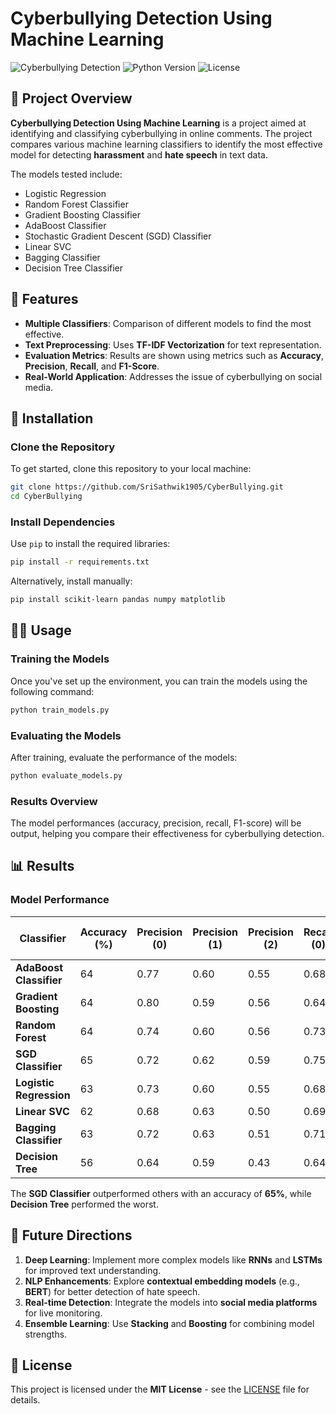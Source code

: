 
# Cyberbullying Detection Using Machine Learning

![Cyberbullying Detection](https://img.shields.io/badge/Project-Cyberbullying%20Detection-blue)
![Python Version](https://img.shields.io/badge/Python-3.8+-blue)
![License](https://img.shields.io/badge/License-MIT-green)

## 📖 Project Overview

**Cyberbullying Detection Using Machine Learning** is a project aimed at identifying and classifying cyberbullying in online comments. The project compares various machine learning classifiers to identify the most effective model for detecting **harassment** and **hate speech** in text data.

The models tested include:
- Logistic Regression
- Random Forest Classifier
- Gradient Boosting Classifier
- AdaBoost Classifier
- Stochastic Gradient Descent (SGD) Classifier
- Linear SVC
- Bagging Classifier
- Decision Tree Classifier

## 🚀 Features
- **Multiple Classifiers**: Comparison of different models to find the most effective.
- **Text Preprocessing**: Uses **TF-IDF Vectorization** for text representation.
- **Evaluation Metrics**: Results are shown using metrics such as **Accuracy**, **Precision**, **Recall**, and **F1-Score**.
- **Real-World Application**: Addresses the issue of cyberbullying on social media.

## 🔧 Installation

### Clone the Repository
To get started, clone this repository to your local machine:

```bash
git clone https://github.com/SriSathwik1905/CyberBullying.git
cd CyberBullying
```

### Install Dependencies

Use `pip` to install the required libraries:

```bash
pip install -r requirements.txt
```

Alternatively, install manually:

```bash
pip install scikit-learn pandas numpy matplotlib
```

## 🧑‍💻 Usage

### Training the Models

Once you've set up the environment, you can train the models using the following command:

```bash
python train_models.py
```

### Evaluating the Models

After training, evaluate the performance of the models:

```bash
python evaluate_models.py
```

### Results Overview

The model performances (accuracy, precision, recall, F1-score) will be output, helping you compare their effectiveness for cyberbullying detection.

## 📊 Results

### Model Performance

| Classifier               | Accuracy (%) | Precision (0) | Precision (1) | Precision (2) | Recall (0) | Recall (1) | Recall (2) | F1-Score (0) | F1-Score (1) | F1-Score (2) |
|--------------------------|--------------|---------------|---------------|---------------|------------|------------|------------|--------------|--------------|--------------|
| **AdaBoost Classifier**   | 64           | 0.77          | 0.60          | 0.55          | 0.68       | 0.79       | 0.38       | 0.72         | 0.68         | 0.45         |
| **Gradient Boosting**     | 64           | 0.80          | 0.59          | 0.56          | 0.64       | 0.81       | 0.41       | 0.71         | 0.68         | 0.47         |
| **Random Forest**         | 64           | 0.74          | 0.60          | 0.56          | 0.73       | 0.79       | 0.34       | 0.73         | 0.68         | 0.42         |
| **SGD Classifier**        | 65           | 0.72          | 0.62          | 0.59          | 0.75       | 0.79       | 0.36       | 0.74         | 0.70         | 0.44         |
| **Logistic Regression**   | 63           | 0.73          | 0.60          | 0.55          | 0.68       | 0.78       | 0.38       | 0.71         | 0.68         | 0.45         |
| **Linear SVC**            | 62           | 0.68          | 0.63          | 0.50          | 0.69       | 0.70       | 0.41       | 0.69         | 0.66         | 0.45         |
| **Bagging Classifier**    | 63           | 0.72          | 0.63          | 0.51          | 0.71       | 0.72       | 0.42       | 0.71         | 0.67         | 0.46         |
| **Decision Tree**         | 56           | 0.64          | 0.59          | 0.43          | 0.64       | 0.61       | 0.41       | 0.64         | 0.60         | 0.42         |

The **SGD Classifier** outperformed others with an accuracy of **65%**, while **Decision Tree** performed the worst.

## 🧠 Future Directions

1. **Deep Learning**: Implement more complex models like **RNNs** and **LSTMs** for improved text understanding.
2. **NLP Enhancements**: Explore **contextual embedding models** (e.g., **BERT**) for better detection of hate speech.
3. **Real-time Detection**: Integrate the models into **social media platforms** for live monitoring.
4. **Ensemble Learning**: Use **Stacking** and **Boosting** for combining model strengths.

## 📝 License

This project is licensed under the **MIT License** - see the [LICENSE](LICENSE) file for details.

